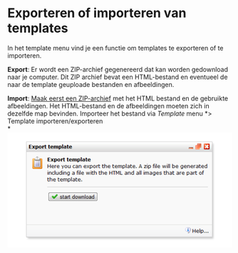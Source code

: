 # Exporteren of importeren van templates

In het template menu vind je een functie om templates te exporteren of
te importeren.

**Export**: Er wordt een ZIP-archief gegenereerd dat kan worden
gedownload naar je computer. Dit ZIP archief bevat een HTML-bestand en
eventueel de naar de template geuploade bestanden en afbeeldingen.

**Import**: [Maak eerst een
ZIP-archief](http://www.pepermunt.net/software/zip-bestand-maken.html "ZIP-archief maken")
met het HTML bestand en de gebruikte afbeeldingen. Het HTML-bestand en
de afbeeldingen moeten zich in dezelfde map bevinden. Importeer het
bestand via *Template* menu *\> Template importeren/exporteren\
*![Exporting a template](../images/importexporttemplate.png)
